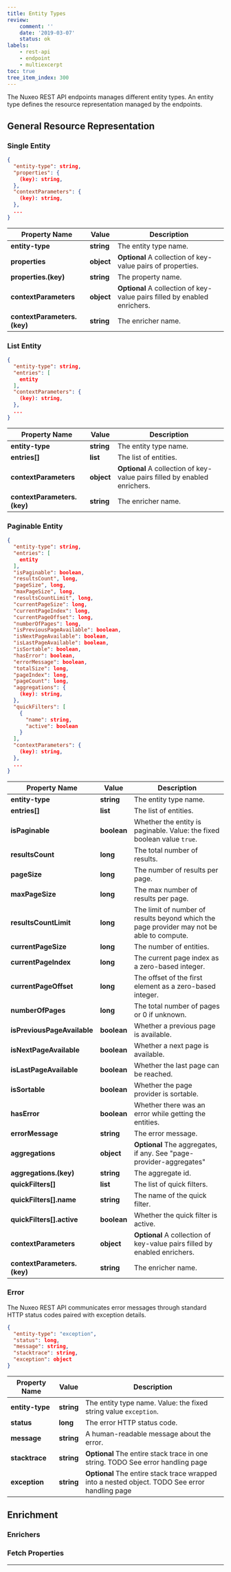 ```yaml
---
title: Entity Types
review:
    comment: ''
    date: '2019-03-07'
    status: ok
labels:
    - rest-api
    - endpoint
    - multiexcerpt
toc: true
tree_item_index: 300
---
```


The Nuxeo REST API endpoints manages different entity types. An entity type defines the resource representation managed by the endpoints.

## General Resource Representation

### Single Entity

```json
{
  "entity-type": string,
  "properties": {
    (key): string,
  },
  "contextParameters": {
    (key): string,
  },
  ...
}
```

| Property Name               | Value      | Description                                                               |
| --------------------------- | ---------- | ------------------------------------------------------------------------- |
| **entity-type**             | **string** | The entity type name.                                                     |
| **properties**              | **object** | **Optional** A collection of key-value pairs of properties.               |
| **properties.(key)**        | **string** | The property name.                                                        |
| **contextParameters**       | **object** | **Optional** A collection of key-value pairs filled by enabled enrichers. |
| **contextParameters.(key)** | **string** | The enricher name.                                                        |

### List Entity

```json
{
  "entity-type": string,
  "entries": [
    entity
  ],
  "contextParameters": {
    (key): string,
  },
  ...
}
```

| Property Name               | Value      | Description                                                                             |
| --------------------------- | ---------- | --------------------------------------------------------------------------------------- |
| **entity-type**             | **string** | The entity type name.                                                                   |
| **entries[]**               | **list**   | The list of entities.                                                                   |
| **contextParameters**       | **object** | **Optional** A collection of key-value pairs filled by enabled enrichers. |
| **contextParameters.(key)** | **string** | The enricher name.                                                        |

### Paginable Entity

```json
{
  "entity-type": string,
  "entries": [
    entity
  ],
  "isPaginable": boolean,
  "resultsCount", long,
  "pageSize", long,
  "maxPageSize", long,
  "resultsCountLimit", long,
  "currentPageSize": long,
  "currentPageIndex": long,
  "currentPageOffset": long,
  "numberOfPages": long,
  "isPreviousPageAvailable": boolean,
  "isNextPageAvailable": boolean,
  "isLastPageAvailable": boolean,
  "isSortable": boolean,
  "hasError": boolean,
  "errorMessage": boolean,
  "totalSize": long,
  "pageIndex": long,
  "pageCount": long,
  "aggregations": {
    (key): string,
  },
  "quickFilters": [
    {
      "name": string,
      "active": boolean
    }
  ],
  "contextParameters": {
    (key): string,
  },
  ...
}
```

| Property Name               | Value       | Description                                                                               |
| --------------------------- | ----------- | ----------------------------------------------------------------------------------------- |
| **entity-type**             | **string**  | The entity type name.                                                                     |
| **entries[]**               | **list**    | The list of entities.                                                                     |
| **isPaginable**             | **boolean** | Whether the entity is paginable. Value: the fixed boolean value `true`.                   |
| **resultsCount**            | **long**    | The total number of results.                                                              |
| **pageSize**                | **long**    | The number of results per page.                                                           |
| **maxPageSize**             | **long**    | The max number of results per page.                                                       |
| **resultsCountLimit**       | **long**    | The limit of number of results beyond which the page provider may not be able to compute. |
| **currentPageSize**         | **long**    | The number of entities.                                                                   |
| **currentPageIndex**        | **long**    | The current page index as a zero-based integer.                                           |
| **currentPageOffset**       | **long**    | The offset of the first element as a zero-based integer.                                  |
| **numberOfPages**           | **long**    | The total number of pages or 0 if unknown.                                                |
| **isPreviousPageAvailable** | **boolean** | Whether a previous page is available.                                                     |
| **isNextPageAvailable**     | **boolean** | Whether a next page is available.                                                         |
| **isLastPageAvailable**     | **boolean** | Whether the last page can be reached.                                                     |
| **isSortable**              | **boolean** | Whether the page provider is sortable.                                                    |
| **hasError**                | **boolean** | Whether there was an error while getting the entities.                                    |
| **errorMessage**            | **string**  | The error message.                                                                        |
| **aggregations**            | **object**  | **Optional** The aggregates, if any. See "page-provider-aggregates"                       |
| **aggregations.(key)**      | **string**  | The aggregate id.                                                                         |
| **quickFilters[]**          | **list**    | The list of quick filters.                                                                |
| **quickFilters[].name**     | **string**  | The name of the quick filter.                                                             |
| **quickFilters[].active**   | **boolean** | Whether the quick filter is active.                                                       |
| **contextParameters**       | **object** | **Optional** A collection of key-value pairs filled by enabled enrichers. |
| **contextParameters.(key)** | **string** | The enricher name.                                                        |

### Error

The Nuxeo REST API communicates error messages through standard HTTP status codes paired with exception details.

```json
{
  "entity-type": "exception",
  "status": long,
  "message": string,
  "stacktrace": string,
  "exception": object
}
```

| Property Name   | Value      | Description                                                                                     |
| --------------- | ---------- | ----------------------------------------------------------------------------------------------- |
| **entity-type** | **string** | The entity type name. Value: the fixed string value `exception`.                                |
| **status**      | **long**   | The error HTTP status code.                                                                     |
| **message**     | **string** | A human-readable message about the error.                                                       |
| **stacktrace**  | **string** | **Optional** The entire stack trace in one string. TODO See error handling page                 |
| **exception**   | **string** | **Optional** The entire stack trace wrapped into a nested object.  TODO See error handling page |

## Enrichment

### Enrichers

### Fetch Properties

---
